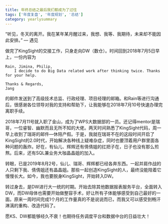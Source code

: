 ```yaml
---
title: 年终总结之最后我们都成为了过往
tags: ['年度复盘', '年度规划', '总结']
category: yearlysummary
---
```


“听见，冬天的离开。我在某年某月醒过来，我想、我等、我期待，未来却不能因此安排。” — 遇见

做完了KingSight的交接工作，只身走向DW（数仓）。时间回到2018年7月5日早上，一份内容为
```text
Rain, Jimina, Philip,
    I decide to do Big Data related work after thinking twice. Thanks for your help.

Thanks & Regards,
Jang
```
的邮件发送到了高级技术总监、行政经理、项目经理的邮箱。和Rain等进行沟通后，很感谢各位领导对我的支持和帮助下，让我能够在2018年7月10号快速办理完离职手续。

2018年7月11号就入职了金山，成为了WPS大数据部的一员。还记得mentor是瑞哥，一位睿智、幽默而且无所不知的大佬。两天时间熟悉了KingSight代码，周一早上收到了瑞哥的邮件—休陪产假。于是，我就在瑞哥不在的这段时间开启了KingSight的2.0时代，开始解决各种线上疑难杂症，同时也要顶着用户群里面各种问题的轰炸。好在，有仙儿、辉辉还有倩倩姐的扛把子在，日子也没有那么煎熬。后来，还有SQL兼业务大咖晶晶姐的加入。

转眼，已是2019年8月2号，仙儿、瑞哥、辉辉都已经各奔东西。一起并肩作战的人只剩下我、倩倩姐还有晶晶姐。那些一起创造KingSight的人，最终没能陪着它慢慢长大。如今，我也要脱身KingSight，开始转入DW。

转过身去，是DW进行大一统的时期。开始去除其他数据报表服务平台，全面转入DW，而DW母体也需要开始做整容手术，好让所有子体能够感受到自己最好的一面。原来一周时间完成1个月的工作量真的不是说说而已，而我又可以感受到畅汗淋漓的重构、改造代码了。

愿KS、DW都能够经久不衰！也期待任务调度平台和数据中台的日益壮大！
